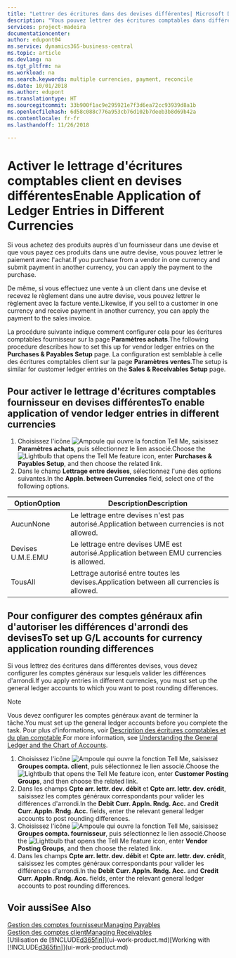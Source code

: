 ```yaml
---
title: "Lettrer des écritures dans des devises différentes| Microsoft Docs"
description: "Vous pouvez lettrer des écritures comptables dans différentes devises si vous effectuez une vente à un client dans une devise et recevez le règlement dans une autre devise."
services: project-madeira
documentationcenter: 
author: edupont04
ms.service: dynamics365-business-central
ms.topic: article
ms.devlang: na
ms.tgt_pltfrm: na
ms.workload: na
ms.search.keywords: multiple currencies, payment, reconcile
ms.date: 10/01/2018
ms.author: edupont
ms.translationtype: HT
ms.sourcegitcommit: 33b900f1ac9e295921e7f3d6ea72cc93939d8a1b
ms.openlocfilehash: 6d58c088c776a953cb76d102b7deeb3b8d69b42a
ms.contentlocale: fr-fr
ms.lasthandoff: 11/26/2018

---
```

# <a name="enable-application-of-ledger-entries-in-different-currencies"></a><span data-ttu-id="15f40-103">Activer le lettrage d'écritures comptables client en devises différentes</span><span class="sxs-lookup"><span data-stu-id="15f40-103">Enable Application of Ledger Entries in Different Currencies</span></span>
<span data-ttu-id="15f40-104">Si vous achetez des produits auprès d'un fournisseur dans une devise et que vous payez ces produits dans une autre devise, vous pouvez lettrer le paiement avec l'achat.</span><span class="sxs-lookup"><span data-stu-id="15f40-104">If you purchase from a vendor in one currency and submit payment in another currency, you can apply the payment to the purchase.</span></span>

<span data-ttu-id="15f40-105">De même, si vous effectuez une vente à un client dans une devise et recevez le règlement dans une autre devise, vous pouvez lettrer le règlement avec la facture vente.</span><span class="sxs-lookup"><span data-stu-id="15f40-105">Likewise, if you sell to a customer in one currency and receive payment in another currency, you can apply the payment to the sales invoice.</span></span>

<span data-ttu-id="15f40-106">La procédure suivante indique comment configurer cela pour les écritures comptables fournisseur sur la page **Paramètres achats**.</span><span class="sxs-lookup"><span data-stu-id="15f40-106">The following procedure describes how to set this up for vendor ledger entries on the **Purchases & Payables Setup** page.</span></span> <span data-ttu-id="15f40-107">La configuration est semblable à celle des écritures comptables client sur la page **Paramètres ventes**.</span><span class="sxs-lookup"><span data-stu-id="15f40-107">The setup is similar for customer ledger entries on the **Sales & Receivables Setup** page.</span></span>

## <a name="to-enable-application-of-vendor-ledger-entries-in-different-currencies"></a><span data-ttu-id="15f40-108">Pour activer le lettrage d'écritures comptables fournisseur en devises différentes</span><span class="sxs-lookup"><span data-stu-id="15f40-108">To enable application of vendor ledger entries in different currencies</span></span>
1. <span data-ttu-id="15f40-109">Choisissez l'icône ![Ampoule qui ouvre la fonction Tell Me](media/ui-search/search_small.png "Dites-moi ce que vous voulez faire"), saisissez **Paramètres achats**, puis sélectionnez le lien associé.</span><span class="sxs-lookup"><span data-stu-id="15f40-109">Choose the ![Lightbulb that opens the Tell Me feature](media/ui-search/search_small.png "Tell me what you want to do") icon, enter **Purchases & Payables Setup**, and then choose the related link.</span></span>
2. <span data-ttu-id="15f40-110">Dans le champ **Lettrage entre devises**, sélectionnez l'une des options suivantes.</span><span class="sxs-lookup"><span data-stu-id="15f40-110">In the **Appln. between Currencies** field, select one of the following options.</span></span>

| <span data-ttu-id="15f40-111">Option</span><span class="sxs-lookup"><span data-stu-id="15f40-111">Option</span></span> | <span data-ttu-id="15f40-112">Description</span><span class="sxs-lookup"><span data-stu-id="15f40-112">Description</span></span> |
| --- | --- |
| <span data-ttu-id="15f40-113">Aucun</span><span class="sxs-lookup"><span data-stu-id="15f40-113">None</span></span> |<span data-ttu-id="15f40-114">Le lettrage entre devises n'est pas autorisé.</span><span class="sxs-lookup"><span data-stu-id="15f40-114">Application between currencies is not allowed.</span></span> |
| <span data-ttu-id="15f40-115">Devises U.M.E.</span><span class="sxs-lookup"><span data-stu-id="15f40-115">EMU</span></span> |<span data-ttu-id="15f40-116">Le lettrage entre devises UME est autorisé.</span><span class="sxs-lookup"><span data-stu-id="15f40-116">Application between EMU currencies is allowed.</span></span> |
| <span data-ttu-id="15f40-117">Tous</span><span class="sxs-lookup"><span data-stu-id="15f40-117">All</span></span> |<span data-ttu-id="15f40-118">Lettrage autorisé entre toutes les devises.</span><span class="sxs-lookup"><span data-stu-id="15f40-118">Application between all currencies is allowed.</span></span> |

## <a name="to-set-up-gl-accounts-for-currency-application-rounding-differences"></a><span data-ttu-id="15f40-119">Pour configurer des comptes généraux afin d'autoriser les différences d'arrondi des devises</span><span class="sxs-lookup"><span data-stu-id="15f40-119">To set up G/L accounts for currency application rounding differences</span></span>  
<span data-ttu-id="15f40-120">Si vous lettrez des écritures dans différentes devises, vous devez configurer les comptes généraux sur lesquels valider les différences d'arrondi.</span><span class="sxs-lookup"><span data-stu-id="15f40-120">If you apply entries in different currencies, you must set up the general ledger accounts to which you want to post rounding differences.</span></span>  

> [!NOTE]  
>  <span data-ttu-id="15f40-121">Vous devez configurer les comptes généraux avant de terminer la tâche.</span><span class="sxs-lookup"><span data-stu-id="15f40-121">You must set up the general ledger accounts before you complete the task.</span></span> <span data-ttu-id="15f40-122">Pour plus d'informations, voir [Description des écritures comptables et du plan comptable](finance-general-ledger.md).</span><span class="sxs-lookup"><span data-stu-id="15f40-122">For more information, see [Understanding the General Ledger and the Chart of Accounts](finance-general-ledger.md).</span></span>

1. <span data-ttu-id="15f40-123">Choisissez l'icône ![Ampoule qui ouvre la fonction Tell Me](media/ui-search/search_small.png "Dites-moi ce que vous voulez faire"), saisissez **Groupes compta. client**, puis sélectionnez le lien associé.</span><span class="sxs-lookup"><span data-stu-id="15f40-123">Choose the ![Lightbulb that opens the Tell Me feature](media/ui-search/search_small.png "Tell me what you want to do") icon, enter **Customer Posting Groups**, and then choose the related link.</span></span>  
2. <span data-ttu-id="15f40-124">Dans les champs **Cpte arr. lettr. dev. débit** et **Cpte arr. lettr. dev. crédit**, saisissez les comptes généraux correspondants pour valider les différences d'arrondi.</span><span class="sxs-lookup"><span data-stu-id="15f40-124">In the **Debit Curr. Appln. Rndg. Acc.** and **Credit Curr. Appln. Rndg. Acc.** fields, enter the relevant general ledger accounts to post rounding differences.</span></span>  
3. <span data-ttu-id="15f40-125">Choisissez l'icône ![Ampoule qui ouvre la fonction Tell Me](media/ui-search/search_small.png "Dites-moi ce que vous voulez faire"), saisissez **Groupes compta. fournisseur**, puis sélectionnez le lien associé.</span><span class="sxs-lookup"><span data-stu-id="15f40-125">Choose the ![Lightbulb that opens the Tell Me feature](media/ui-search/search_small.png "Tell me what you want to do") icon, enter **Vendor Posting Groups**, and then choose the related link.</span></span>  
4. <span data-ttu-id="15f40-126">Dans les champs **Cpte arr. lettr. dev. débit** et **Cpte arr. lettr. dev. crédit**, saisissez les comptes généraux correspondants pour valider les différences d'arrondi.</span><span class="sxs-lookup"><span data-stu-id="15f40-126">In the **Debit Curr. Appln. Rndg. Acc.** and **Credit Curr. Appln. Rndg. Acc.** fields, enter the relevant general ledger accounts to post rounding differences.</span></span>  

## <a name="see-also"></a><span data-ttu-id="15f40-127">Voir aussi</span><span class="sxs-lookup"><span data-stu-id="15f40-127">See Also</span></span>
[<span data-ttu-id="15f40-128">Gestion des comptes fournisseur</span><span class="sxs-lookup"><span data-stu-id="15f40-128">Managing Payables</span></span>](payables-manage-payables.md)  
[<span data-ttu-id="15f40-129">Gestion des comptes client</span><span class="sxs-lookup"><span data-stu-id="15f40-129">Managing Receivables</span></span>](receivables-manage-receivables.md)  
<span data-ttu-id="15f40-130">[Utilisation de [!INCLUDE[d365fin](includes/d365fin_md.md)]](ui-work-product.md)</span><span class="sxs-lookup"><span data-stu-id="15f40-130">[Working with [!INCLUDE[d365fin](includes/d365fin_md.md)]](ui-work-product.md)</span></span>

